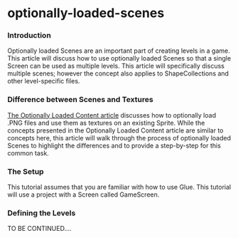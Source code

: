 # optionally-loaded-scenes

### Introduction

Optionally loaded Scenes are an important part of creating levels in a game. This article will discuss how to use optionally loaded Scenes so that a single Screen can be used as multiple levels. This article will specifically discuss multiple scenes; however the concept also applies to ShapeCollections and other level-specific files.

### Difference between Scenes and Textures

[The Optionally Loaded Content article](../../../frb/docs/index.php) discusses how to optionally load .PNG files and use them as textures on an existing Sprite. While the concepts presented in the Optionally Loaded Content article are similar to concepts here, this article will walk through the process of optionally loaded Scenes to highlight the differences and to provide a step-by-step for this common task.

### The Setup

This tutorial assumes that you are familiar with how to use Glue. This tutorial will use a project with a Screen called GameScreen.

### Defining the Levels

TO BE CONTINUED....
